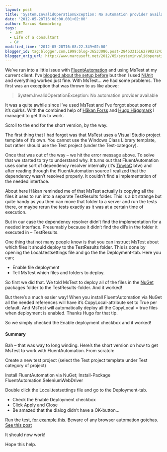 ```yaml
---
layout: post
title: 'System.InvalidOperationException: No automation provider available MsTest and FluentAutomation'
date: '2012-05-28T16:08:00.001+02:00'
author: Marcus Hammarberg
tags:
  - .NET
  - Life of a consultant
  - C#
modified_time: '2012-05-28T16:08:22.349+02:00'
blogger_id: tag:blogger.com,1999:blog-36533086.post-2846331516279827243
blogger_orig_url: http://www.marcusoft.net/2012/05/systeminvalidoperationexception-no.html
---
```



We’ve run into a little issue with
<a href="http://fluent.stirno.com/blog/"
target="_blank">FluentAutomation</a> and using MsTest at my current
client. I’ve <a
href="http://www.marcusoft.net/2012/05/specflow-page-objects-and.html"
target="_blank">blogged about the setup before</a> but then I used
<a href="http://www.nunit.org/" target="_blank">NUnit</a> and everything
worked just fine. With MsTest… we had some problems. The first was an
exception that was thrown to us like above:

> System.InvalidOperationException: No automation provider available

It was a quite awhile since I’ve used MsTest and I’ve forgot about some
of it’s quirks. With the combined help of
<a href="http://hakanforss.wordpress.com/" target="_blank">Håkan
Forss</a> and
<a href="http://www.hugohaggmark.com/" target="_blank">Hugo Häggmark</a>
I managed to get this to work.

Scroll to the end for the short version, by the way.

The first thing that I had forgot was that MsTest uses a Visual Studio
project template of it’s own. You cannot use the Windows Class Library
template, but rather should use the Test project (under the
Test-category).

Once that was out of the way – we hit the error message above. To solve
that we started to try to understand why. It turns out that
FluentAutomation uses some sort of dependency resolver internally (it’s
<a href="https://github.com/grumpydev/TinyIoC"
target="_blank">TinyIoC</a> btw) and after reading through the
FluentAutomation source I realized that the dependency wasn’t resolved
properly. It couldn’t find a implementation of the needed interface.

About here Håkan reminded me of that MsTest actually is copying all the
files it uses to run into a separate TestResults folder. This is a bit
strange but quite handy as you then can move that folder to a server and
run the tests there, or maybe rerun the tests exactly as it was at a
certain time of execution.

But in our case the dependency resolver didn’t find the implementation
for a needed interface. Presumably because it didn’t find the dll’s in
the folder it executed in – TestResults.

One thing that not many people know is that you can instruct MsTest
about which files it should deploy to the TestResults folder. This is
done by opening the Local.testsettings file and go the the
Deployment-tab. Here you can;

- Enable file deployment
- Tell MsTest which files and folders to deploy.

So first we did that. We told MsTest to deploy all of the files in the
<a href="http://www.nuget.org" target="_blank">NuGet</a> packages folder
to the TestResults-folder. And it worked!

But there’s a much easier way! When you install FluentAutomation via
NuGet all the needed references will have it’s CopyLocal-attribute set
to True per default. And MsTest will automatically deploy all the
CopyLocal = true files when deployment is enabled. Thanks Hugo for that
tip.

So we simply checked the Enable deployment checkbox and it worked!

####

#### Summary

Bah – that was way to long winding. Here’s the short version on how to
get MsTest to work with FluentAutomation. From scratch:

Create a new test project (select the Test project template under Test
category of project)

Install FluentAutomation via NuGet;
   Install-Package FluentAutomation.SeleniumWebDriver

Double click the Local.testsettings file and go to the Deployment-tab.

- Check the Enable Deployment checkbox
- Click Apply and Close
- Be amazed that the dialog didn’t have a OK-button…

Run the test,
<a href="http://fluent.stirno.com/docs/" target="_blank">for example
this</a>. Beware of any browser automation gotchas. <a
href="http://www.marcusoft.net/2012/05/specflow-page-objects-and.html"
target="_blank">See this post</a>

It should now work!

Hope this help.

